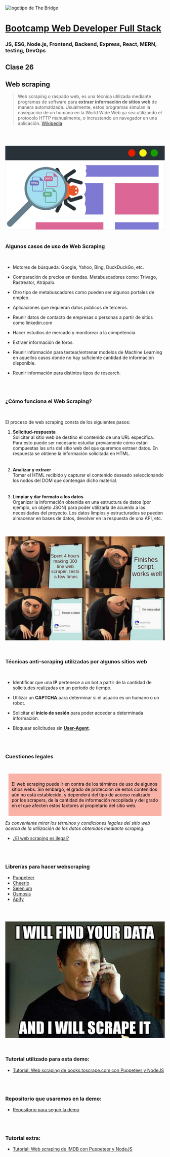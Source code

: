 ![logotipo de The Bridge](https://user-images.githubusercontent.com/27650532/77754601-e8365180-702b-11ea-8bed-5bc14a43f869.png  "logotipo de The Bridge")


# [Bootcamp Web Developer Full Stack](https://www.thebridge.tech/bootcamps/bootcamp-fullstack-developer/)
### JS, ES6, Node.js, Frontend, Backend, Express, React, MERN, testing, DevOps

## Clase 26

## Web scraping
>Web scraping o raspado web, es una técnica utilizada mediante programas de software para **extraer información de sitios web** de manera automatizada. Usualmente, estos programas simulan la navegación de un humano en la World Wide Web ya sea utilizando el protocolo HTTP manualmente, o incrustando un navegador en una aplicación.
[Wikipedia](https://es.wikipedia.org/wiki/Web_scraping)

<br>
<br>


![img](../../assets/back/clase26/scraping.jpeg)
<br>
<br>
 
### **Algunos casos de uso de Web Scraping**

<br>

- Motores de búsqueda: Google, Yahoo, Bing, DuckDuckGo, etc.

- Comparación de precios en tiendas. Metabuscadores como: Trivago, Rastreator, Atrápalo.

- Otro tipo de metabuscadores como pueden ser algunos portales de empleo.

- Aplicaciones que requieran datos públicos de terceros. 

- Reunir datos de contacto de empresas o personas a partir de sitios como linkedin.com

- Hacer estudios de mercado y monitorear a la competencia. 

- Extraer información de foros.

- Reunir información para testear/entrenar modelos de Machine Learning en aquellos casos donde no hay suficiente cantidad de información disponible.

- Reunir información para distintos tipos de research. 


<br>
<br>

### **¿Cómo funciona el Web Scraping?**

<br>


El proceso de web scraping consta de los siguientes pasos:

1. **Solicitud-respuesta**<br>
Solicitar al sitio web de destino el contenido de una URL específica.<br>
Para esto puede ser necesario estudiar previamente cómo están compuestas las urls del sitio web del que queremos extraer datos.
En respuesta se obtiene la información solicitada en HTML.<br><br><br>
2. **Analizar y extraer**<br>
Tomar el HTML recibido y capturar el contenido deseado seleccionando los nodos del DOM que contengan dicho material. <br><br><br>
3. **Limpiar y dar formato a los datos**<br>
Organizar la información obtenida en una estructura de datos (por ejemplo, un objeto JSON) para poder utilizarla de acuerdo a las necesidades del proyecto. Los datos limpios y estructurados se pueden almacenar en bases de datos, devolver en la respuesta de una API, etc. <br><br><br>

![img](../../assets/back/clase26/bot-meme.png)

<br>

### **Técnicas anti-scraping utilizadas por algunos sitios web**

<br>

- Identificar que una **IP** pertenece a un bot a partir de la cantidad de solicitudes realizadas en un período de tiempo. 

- Utilizar un **CAPTCHA** para determinar si el usuario es un humano o un robot. 

- Solicitar el **inicio de sesión** para poder acceder a determinada información. 

- Bloquear solicitudes sin **[User-Agent](https://developer.mozilla.org/es/docs/Web/HTTP/Headers/User-Agent)**.





<br>
<br>

### **Cuestiones legales**

<br>
<div style="background-color: #fab2a7; color: black; padding: 10px; margin: 10px; border: 1pz solid grey">

El web scraping puede ir en contra de los términos de uso de algunos sitios webs. 
Sin embargo, el grado de protección de estos contenidos aún no está establecido, y dependerá del tipo de acceso realizado por los scrapers, de la cantidad de información recopilada y del grado en el que afecten estos factores al propietario del sitio web.
</div>


*Es conveniente mirar los términos y condiciones legales del sitio web acerca de la utilización de los datos obtenidos mediante scraping.*

- [¿El web scraping es ilegal?](https://www.imperva.com/blog/is-web-scraping-illegal/)

<br>
<br>

### Librerías para hacer webscraping

- [Puppeteer](https://pptr.dev/)
- [Cheerio](https://cheerio.js.org/)
- [Selenium](https://www.selenium.dev/documentation/en/)
- [Osmosis](https://www.npmjs.com/package/osmosis)
- [Apify](https://github.com/apify/apify-js)

<br>
<br>

![img](../../assets/back/clase26/meme-scrap.jpg)

<br>

### Tutorial utilizado para esta demo:
- [Tutorial: Web scraping de books.toscrape.com con Puppeteer y NodeJS](https://www.digitalocean.com/community/tutorials/how-to-scrape-a-website-using-node-js-and-puppeteer-es)

<br>
<br>

### Repositorio que usaremos en la demo:

- [Repositorio para seguir la demo](https://github.com/TheBridge-FullStackDeveloper/demo-scraping)

<br>
<br>

### Tutorial extra:

- [Tutorial: Web scraping de IMDB con Puppeteer y NodeJS](https://dev.to/shahmir049/web-scraping-with-puppeteer-and-nodejs-51en)
